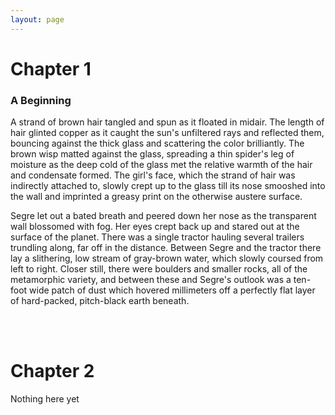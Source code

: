 ```yaml
---
layout: page
---
```

# Chapter 1
### A Beginning

A strand of brown hair tangled and spun as it floated in midair. The length of hair glinted copper as it caught the sun's unfiltered rays and reflected them, bouncing against the thick glass and scattering the color brilliantly. The brown wisp matted against the glass, spreading a thin spider's leg of moisture as the deep cold of the glass met the relative warmth of the hair and condensate formed. The girl's face, which the strand of hair was indirectly attached to, slowly crept up to the glass till its nose smooshed into the wall and imprinted a greasy print on the otherwise austere surface.

Segre let out a bated breath and peered down her nose as the transparent wall blossomed with fog. Her eyes crept back up and stared out at the surface of the planet. There was a single tractor hauling several trailers trundling along, far off in the distance. Between Segre and the tractor there lay a slithering, low stream of gray-brown water, which slowly coursed from left to right. Closer still, there were boulders and smaller rocks, all of the metamorphic variety, and between these and Segre's outlook was a ten-foot wide patch of dust which hovered millimeters off a perfectly flat layer of hard-packed, pitch-black earth beneath.

<br /><br />
# Chapter 2

Nothing here yet

<br /><br />
